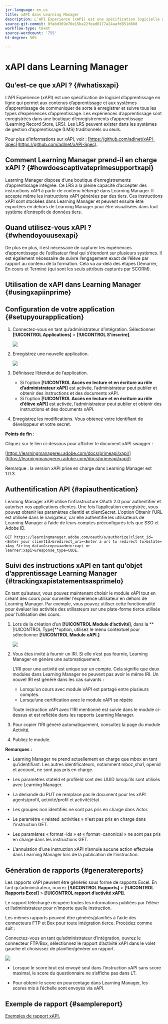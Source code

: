 ```yaml
---
jcr-language: en_us
title: xAPI dans Learning Manager
description: L’API Experience (xAPI) est une spécification logicielle d’apprentissage en ligne qui permet au contenu d’apprentissage et aux systèmes d’apprentissage de se parler d’une manière qui enregistre et suit tous les types d’expériences d’apprentissage.
source-git-commit: 0fabd369e70e15ba22fead0177a24aafd851d88d
workflow-type: tm+mt
source-wordcount: '755'
ht-degree: 50%

---
```




# xAPI dans Learning Manager

## Qu’est-ce que xAPI ? {#whatisxapi}

L’API Expérience (xAPI) est une spécification de logiciel d’apprentissage en ligne qui permet aux contenus d’apprentissage et aux systèmes d’apprentissage de communiquer de sorte à enregistrer et suivre tous les types d’expériences d’apprentissage. Les expériences d’apprentissage sont enregistrées dans une boutique d’enregistrements d’apprentissage (Learning Record Store, LRS). Les LRS peuvent exister dans les systèmes de gestion d’apprentissage (LMS) traditionnels ou seuls.

Pour plus d’informations sur xAPI, voir :  [https://github.com/adlnet/xAPI-Spec](https://github.com/adlnet/xAPI-Spec).

## Comment Learning Manager prend-il en charge xAPI ? {#howdoescaptivateprimesupportxapi}

Learning Manager dispose d’une boutique d’enregistrements d’apprentissage intégrée. Ce LRS a la pleine capacité d’accepter des instructions xAPI à partir de contenu hébergé dans Learning Manager. Il accepte même les instructions xAPI générées par des tiers. Ces instructions xAPI sont stockées dans Learning Manager et peuvent ensuite être exportées en dehors de Learning Manager pour être visualisées dans tout système d’entrepôt de données tiers.

## Quand utilisez-vous xAPI ? {#whendoyouusexapi}

De plus en plus, il est nécessaire de capturer les expériences d’apprentissage de l’utilisateur final qui s’étendent sur plusieurs systèmes.  Il est également nécessaire de suivre l’engagement exact de l’élève par rapport au contenu de la formation. Cela va au-delà des étapes Démarrer, En cours et Terminé (qui sont les seuls attributs capturés par SCORM).

## Utilisation de xAPI dans Learning Manager {#usingxapiinprime}

## Configuration de votre application {#setupyourapplication}

1. Connectez-vous en tant qu’administrateur d’intégration. Sélectionner **[!UICONTROL Applications]** > **[!UICONTROL S&#39;inscrire]**.

   ![](assets/appregistration.png)

1. Enregistrez une nouvelle application.

   ![](assets/appregistration.png)

1. Définissez l’étendue de l’application.

   * Si l’option **[!UICONTROL Accès en lecture et en écriture au rôle d’administrateur xAPI]** est activée, l’administrateur peut publier et obtenir des instructions et des documents xAPI.
   * Si l’option **[!UICONTROL Accès en lecture et en écriture au rôle d’élève xAPI]** est activée, l’administrateur peut publier et obtenir des instructions et des documents xAPI.

1. Enregistrez les modifications. Vous obtenez votre identifiant de développeur et votre secret.

**Points de fin** :

Cliquez sur le lien ci-dessous pour afficher le document xAPI swagger :

[https://learningmanagereu.adobe.com/docs/primeapi/xapi/](https://learningmanagereu.adobe.com/docs/primeapi/xapi/)

Remarque : la version xAPI prise en charge dans Learning Manager est 1.0.3.

## Authentification API {#apiauthentication}

Learning Manager xAPI utilise l’infrastructure OAuth 2.0 pour authentifier et autoriser vos applications clientes. Une fois l’application enregistrée, vous pouvez obtenir les paramètres clientId et clientSecret. L’option Obtenir l’URL est utilisée dans le navigateur, car elle authentifie les utilisateurs de Learning Manager à l’aide de leurs comptes préconfigurés tels que SSO et Adobe ID.

```
GET https://learningmanager.adobe.com/oauth/o/authorize?client_id=<Enter your clientId>&redirect_uri=<Enter a url to redirect to>&state=<Any String data>&scope=<admin:xapi or learner:xapi>&response_type=CODE.
```

## Suivi des instructions xAPI en tant qu’objet d’apprentissage Learning Manager {#trackingxapistatementsasprimelo}

En tant qu’auteur, vous pouvez maintenant choisir le module xAPI tout en créant des cours pour surveiller l’expérience utilisateur en dehors de Learning Manager. Par exemple, vous pouvez utiliser cette fonctionnalité pour évaluer les activités des utilisateurs sur une plate-forme tierce utilisée pour l’utilisation des cours.

1. Lors de la création d’un **[!UICONTROL Module d’activité]**, dans la **[!UICONTROL Type]**option, utilisez le menu contextuel pour sélectionner  **[!UICONTROL Module xAPI.]**

   ![](assets/xapimodulecreation.png)

1. Vous êtes invité à fournir un IRI. Si elle n’est pas fournie, Learning Manager en génère une automatiquement.

   L’IRI pour une activité est unique sur un compte. Cela signifie que deux modules dans Learning Manager ne peuvent pas avoir le même IRI. Un nouvel IRI est généré dans les cas suivants :

   * Lorsqu&#39;un cours avec module xAPI est partagé entre plusieurs comptes.
   * Lorsqu’une certification avec le module xAPI se répète



   Toute instruction xAPI avec l’IRI mentionné est suivie dans le module ci-dessus et est reflétée dans les rapports Learning Manager.

1. Pour copier l’IRI généré automatiquement, consultez la page du module Activité.
1. Publiez le module.

**Remarques :**

* Learning Manager ne prend actuellement en charge que mbox en tant qu’identifiant. Les autres identificateurs, notamment mboz_sha1, openid et account, ne sont pas pris en charge.

* Les paramètres stateId et profileId sont des UUID lorsqu’ils sont utilisés avec Learning Manager.
* La demande du PUT ne remplace pas le document pour les xAPI agents/profil, activité/profil et activité/état
* Les groupes non identifiés ne sont pas pris en charge dans Actor.
* Le paramètre « related_activities » n&#39;est pas pris en charge dans l&#39;instruction GET.
* Les paramètres « format=ids » et « format=canonical » ne sont pas pris en charge dans les instructions GET.
* L’annulation d’une instruction xAPI n’annule aucune action effectuée dans Learning Manager lors de la publication de l’instruction.

## Génération de rapports {#generatereports}

Les rapports xAPI peuvent être générés sous forme de rapports Excel. En tant qu’administrateur, ouvrez **[!UICONTROL Rapports]** > **[!UICONTROL Rapports Excel]** > **[!UICONTROL rapport d’activité xAPI]**.

Le rapport téléchargé récupère toutes les informations publiées par l’élève et l’administrateur pour n’importe quelle instruction.

Les mêmes rapports peuvent être générés/planifiés à l’aide des connecteurs FTP et Box pour toute intégration tierce. Procédez comme suit :

Connectez-vous en tant qu’administrateur d’intégration, ouvrez le connecteur FTP/Box, sélectionnez le rapport d’activité xAPI dans le volet gauche et choisissez de planifier/générer un rapport.

![](assets/xapischedule.png)

* Lorsque le score brut est envoyé seul dans l’instruction xAPI sans score maximal, le score du questionnaire ne s’affiche pas dans LT.

* Pour obtenir le score en pourcentage dans Learning Manager, les scores mis à l’échelle sont envoyés via xAPI.

## Exemple de rapport {#samplereport}

[Exemples de rapport xAPI.](assets/xapireport8842560559890766717csv.zip)
